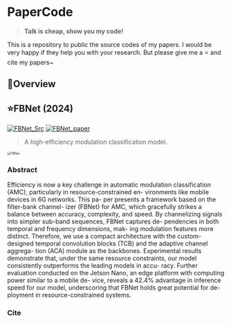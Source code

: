 # PaperCode
>  **Talk is cheap, show you my code!**

This is a repository to public the source codes of my papers. I would be very happy if they help you with your research. But please give me a ⭐️ and cite my papers~



## 📄Overview







## ⭐️FBNet (2024)

[![FBNet_Src](https://img.shields.io/badge/Source_Code-FBNet-blue)](https://github.com/IvanDai/PaperCode.git/2024_FBNet)
[![FBNet_paper](https://img.shields.io/badge/Paper-FBNet-blue)](https://github.com/IvanDai/PaperCode.git)

> A high-efficiency modulation classification model.

<img src="/Users/ivan/SelfLib/IMG_Markdown/FBNet_architecture-2589211.png" alt="FBNet" style="zoom:50%;" />

### Abstract

Efficiency is now a key challenge in automatic modulation classification (AMC), particularly in resource-constrained en- vironments like mobile devices in 6G networks. This pa- per presents a framework based on the filter-bank channel- izer (FBNet) for AMC, which gracefully strikes a balance between accuracy, complexity, and speed. By channelizing signals into simpler sub-band sequences, FBNet captures de- pendencies in both temporal and frequency dimensions, mak- ing modulation features more distinct. Therefore, we use a compact architecture with the custom-designed temporal convolution blocks (TCB) and the adaptive channel aggrega- tion (ACA) module as the backbones. Experimental results demonstrate that, under the same resource constraints, our model consistently outperforms the leading models in accu- racy. Further evaluation conducted on the Jetson Nano, an edge platform with computing power similar to a mobile de- vice, reveals a 42.4% advantage in inference speed for our model, underscoring that FBNet holds great potential for de- ployment in resource-constrained systems.

### Cite





